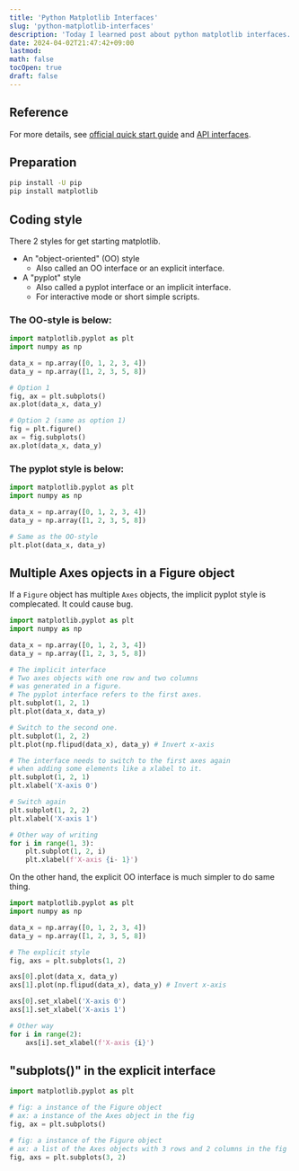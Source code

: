 ```yaml
---
title: 'Python Matplotlib Interfaces'
slug: 'python-matplotlib-interfaces'
description: 'Today I learned post about python matplotlib interfaces.'
date: 2024-04-02T21:47:42+09:00
lastmod: 
math: false
tocOpen: true
draft: false
---
```


## Reference

For more details, see [official quick start guide](https://matplotlib.org/stable/users/explain/quick_start.html) and [API interfaces](https://matplotlib.org/stable/users/explain/figure/api_interfaces.html).

## Preparation

```bash
pip install -U pip
pip install matplotlib
```

## Coding style

There 2 styles for get starting matplotlib.

* An "object-oriented" (OO) style
  * Also called an OO interface or an explicit interface.
* A "pyplot" style
  * Also called a pyplot interface or an implicit interface.
  * For interactive mode or short simple scripts.

### The OO-style is below:

```python
import matplotlib.pyplot as plt
import numpy as np

data_x = np.array([0, 1, 2, 3, 4])
data_y = np.array([1, 2, 3, 5, 8])

# Option 1
fig, ax = plt.subplots()
ax.plot(data_x, data_y)

# Option 2 (same as option 1)
fig = plt.figure()
ax = fig.subplots()
ax.plot(data_x, data_y)
```

### The pyplot style is below:

```python
import matplotlib.pyplot as plt
import numpy as np

data_x = np.array([0, 1, 2, 3, 4])
data_y = np.array([1, 2, 3, 5, 8])

# Same as the OO-style
plt.plot(data_x, data_y)
```

## Multiple Axes opjects in a Figure object

If a ``Figure`` object has multiple ``Axes`` objects, the implicit pyplot style is complecated. It could cause bug.

```python
import matplotlib.pyplot as plt
import numpy as np

data_x = np.array([0, 1, 2, 3, 4])
data_y = np.array([1, 2, 3, 5, 8])

# The implicit interface
# Two axes objects with one row and two columns
# was generated in a figure.
# The pyplot interface refers to the first axes.
plt.subplot(1, 2, 1)
plt.plot(data_x, data_y)

# Switch to the second one.
plt.subplot(1, 2, 2)
plt.plot(np.flipud(data_x), data_y) # Invert x-axis

# The interface needs to switch to the first axes again
# when adding some elements like a xlabel to it.
plt.subplot(1, 2, 1)
plt.xlabel('X-axis 0')

# Switch again
plt.subplot(1, 2, 2)
plt.xlabel('X-axis 1')

# Other way of writing
for i in range(1, 3):
    plt.subplot(1, 2, i)
    plt.xlabel(f'X-axis {i- 1}')
```

On the other hand, the explicit OO interface is much simpler to do same thing.

```python
import matplotlib.pyplot as plt
import numpy as np

data_x = np.array([0, 1, 2, 3, 4])
data_y = np.array([1, 2, 3, 5, 8])

# The explicit style
fig, axs = plt.subplots(1, 2)

axs[0].plot(data_x, data_y)
axs[1].plot(np.flipud(data_x), data_y) # Invert x-axis

axs[0].set_xlabel('X-axis 0')
axs[1].set_xlabel('X-axis 1')

# Other way
for i in range(2):
    axs[i].set_xlabel(f'X-axis {i}')
```

## "subplots()" in the explicit interface

```python
import matplotlib.pyplot as plt

# fig: a instance of the Figure object
# ax: a instance of the Axes object in the fig
fig, ax = plt.subplots()

# fig: a instance of the Figure object
# ax: a list of the Axes objects with 3 rows and 2 columns in the fig
fig, axs = plt.subplots(3, 2)
```
